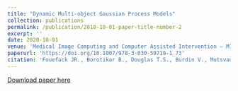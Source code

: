 ```yaml
---
title: "Dynamic Multi-object Gaussian Process Models"
collection: publications
permalink: /publication/2010-10-01-paper-title-number-2
excerpt: ''
date: 2020-10-01
venue: 'Medical Image Computing and Computer Assisted Intervention – MICCAI'
paperurl: 'https://doi.org/10.1007/978-3-030-59719-1_73'
citation: 'Fouefack JR., Borotikar B., Douglas T.S., Burdin V., Mutsvangwa T.E.M. (2020) . &quot;Dynamic Multi-object Gaussian Process Models.&quot; <i> In: Martel A.L. et al. (eds) Medical Image Computing and Computer Assisted Intervention – MICCAI 2020. MICCAI 2020. Lecture Notes in Computer Science, vol 12264. Springer, Cham. </i>'
---
```



[Download paper here](https://link.springer.com/content/pdf/10.1007%2F978-3-030-59719-1_73.pdf)

